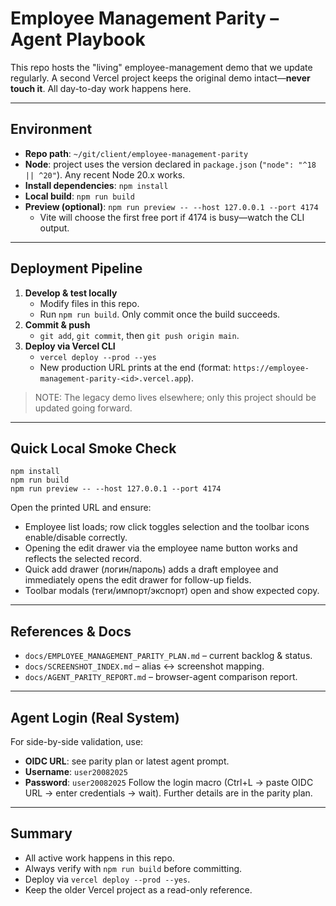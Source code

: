 # Employee Management Parity – Agent Playbook

This repo hosts the "living" employee-management demo that we update regularly. A second Vercel project keeps the original demo intact—**never touch it**. All day-to-day work happens here.

---
## Environment
- **Repo path**: `~/git/client/employee-management-parity`
- **Node**: project uses the version declared in `package.json` (`"node": "^18 || ^20"`). Any recent Node 20.x works.
- **Install dependencies**: `npm install`
- **Local build**: `npm run build`
- **Preview (optional)**: `npm run preview -- --host 127.0.0.1 --port 4174`
  - Vite will choose the first free port if 4174 is busy—watch the CLI output.

---
## Deployment Pipeline
1. **Develop & test locally**
   - Modify files in this repo.
   - Run `npm run build`. Only commit once the build succeeds.
2. **Commit & push**
   - `git add`, `git commit`, then `git push origin main`.
3. **Deploy via Vercel CLI**
   - `vercel deploy --prod --yes`
   - New production URL prints at the end (format: `https://employee-management-parity-<id>.vercel.app`).

> NOTE: The legacy demo lives elsewhere; only this project should be updated going forward.

---
## Quick Local Smoke Check
```
npm install
npm run build
npm run preview -- --host 127.0.0.1 --port 4174
```
Open the printed URL and ensure:
- Employee list loads; row click toggles selection and the toolbar icons enable/disable correctly.
- Opening the edit drawer via the employee name button works and reflects the selected record.
- Quick add drawer (логин/пароль) adds a draft employee and immediately opens the edit drawer for follow-up fields.
- Toolbar modals (теги/импорт/экспорт) open and show expected copy.

---
## References & Docs
- `docs/EMPLOYEE_MANAGEMENT_PARITY_PLAN.md` – current backlog & status.
- `docs/SCREENSHOT_INDEX.md` – alias ↔ screenshot mapping.
- `docs/AGENT_PARITY_REPORT.md` – browser-agent comparison report.

---
## Agent Login (Real System)
For side-by-side validation, use:
- **OIDC URL**: see parity plan or latest agent prompt.
- **Username**: `user20082025`
- **Password**: `user20082025`
Follow the login macro (Ctrl+L → paste OIDC URL → enter credentials → wait). Further details are in the parity plan.

---
## Summary
- All active work happens in this repo.
- Always verify with `npm run build` before committing.
- Deploy via `vercel deploy --prod --yes`.
- Keep the older Vercel project as a read-only reference.
